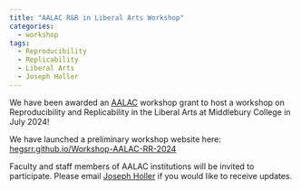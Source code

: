 ```yaml
---
title: "AALAC R&R in Liberal Arts Workshop"
categories:
  - workshop
tags:
  - Reproducibility
  - Replicability
  - Liberal Arts
  - Joseph Holler
---
```


We have been awarded an [AALAC](http://www.aalac.org/) workshop grant to host a workshop on Reproducibility and Replicability in the Liberal Arts at Middlebury College in July 2024!

We have launched a preliminary workshop website here: [hegsrr.github.io/Workshop-AALAC-RR-2024](https://hegsrr.github.io/Workshop-AALAC-RR-2024/)

Faculty and staff members of AALAC institutions will be invited to participate.
Please email [Joseph Holler](mailto:josephh@middlebury.edu) if you would like to receive updates.
